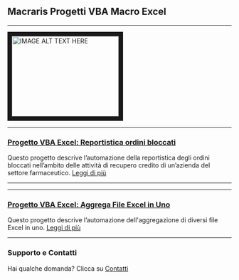 ## Macraris Progetti VBA Macro Excel
****

<a href="http://www.youtube.com/watch?feature=player_embedded&v=GsoZaRI1gBI
" target="_blank"><img src="http://img.youtube.com/vi/GsoZaRI1gBI/0.jpg" 
alt="IMAGE ALT TEXT HERE" width="240" height="180" border="10" /></a>

*****

### [Progetto VBA Excel: Reportistica ordini bloccati](https://macraris-consulenza.github.io/ordini-bloccati-excel-vba/)
Questo progetto descrive l’automazione della reportistica degli ordini bloccati nell’ambito delle attività di recupero credito di un’azienda del settore farmaceutico. [Leggi di più](https://macraris-consulenza.github.io/ordini-bloccati-excel-vba/)

****

*****

### [Progetto VBA Excel: Aggrega File Excel in Uno](https://macraris-consulenza.github.io/aggregare-cartelle-excel/)
Questo progetto descrive l’automazione dell'aggregazione di diversi file Excel in uno. [Leggi di più](https://macraris-consulenza.github.io/aggregare-cartelle-excel/)

****



### Supporto e Contatti

Hai qualche domanda? Clicca su [Contatti](http://www.macraris.com/contatti)
